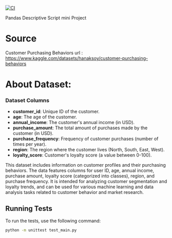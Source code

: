 [![CI](https://github.com/nogibjj/Mobasserul_Haque_MiniProject1/actions/workflows/cicd.yml/badge.svg)](https://github.com/nogibjj/Mobasserul_Haque_MiniProject1/actions/workflows/cicd.yml)

Pandas Descriptive Script mini Project
# Source

Customer Purchasing Behaviors
url : https://www.kaggle.com/datasets/hanaksoy/customer-purchasing-behaviors

# About Dataset:

### Dataset Columns

- **customer_id**: Unique ID of the customer.
- **age**: The age of the customer.
- **annual_income**: The customer's annual income (in USD).
- **purchase_amount**: The total amount of purchases made by the customer (in USD).
- **purchase_frequency**: Frequency of customer purchases (number of times per year).
- **region**: The region where the customer lives (North, South, East, West).
- **loyalty_score**: Customer's loyalty score (a value between 0-100).


This dataset includes information on customer profiles and their purchasing behaviors. The data features columns for user ID, age, annual income, purchase amount, loyalty score (categorized into classes), region, and purchase frequency. It is intended for analyzing customer segmentation and loyalty trends, and can be used for various machine learning and data analysis tasks related to customer behavior and market research.

## Running Tests

To run the tests, use the following command:

```bash
python -m unittest test_main.py

